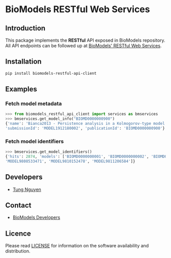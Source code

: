 # BioModels RESTful Web Services

## Introduction

This package implements the **RESTful** API exposed in BioModels repository. All API endpoints can be followed up at
[BioModels' RESTful Web Services](https://www.ebi.ac.uk/biomodels/docs/).

## Installation

```bash
pip install biomodels-restful-api-client
```

## Examples

### Fetch model metadata

```python
>>> from biomodels_restful_api_client import services as bmservices
>>> bmservices.get_model_info("BIOMD0000000900")
{'name': 'Bianca2013 - Persistence analysis in a Kolmogorov-type model for cancer-immune system competition',..., 
'submissionId': 'MODEL1912180002', 'publicationId': 'BIOMD0000000900'}
```

### Fetch model identifiers

```python
>>> bmservices.get_model_identifiers()
{'hits': 2874, 'models': ['BIOMD0000000001', 'BIOMD0000000002', 'BIOMD0000000003', 'BIOMD0000000004', ...,
'MODEL9808533471', 'MODEL9810152478', 'MODEL9811206584']}
```

## Developers

* [Tung Nguyen](https://github.com/ntung)

## Contact

* [BioModels Developers](mailto:biomodels-developers@ebi.ac.uk)

## Licence

Please read [LICENSE](LICENSE) for information on the software availability and distribution.
